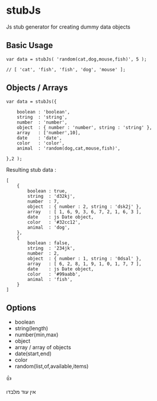 # stubJs
Js stub generator for creating dummy data objects

## Basic Usage

```
var data = stubJs( 'random(cat,dog,mouse,fish)', 5 ); 

// [ 'cat', 'fish', 'fish', 'dog', 'mouse' ];
```

## Objects / Arrays
```
var data = stubJs({

	boolean : 'boolean', 
	string  : 'string',
	number  : 'number',
	object  : { number : 'number', string : 'string' },
	array   : ['number',10],
	date    : 'date',
	color   : 'color',
	animal  : 'random(dog,cat,mouse,fish)',

},2 );
```
Resulting stub data : 
```
[
	{
		boolean : true,
		string  : 'd32kj',
		number  : 7,
		object  : { number : 2, string : 'dsk2j' },
		array   : [ 1, 6, 9, 3, 6, 7, 2, 1, 6, 3 ],
		date    : js Date object,
		color   : '#32cc12',
		animal  : 'dog',
	},
	{
		boolean : false,
		string  : '234jk',
		number  : 2,
		object  : { number : 1, string : '0dsal' },
		array   : [ 6, 2, 8, 1, 9, 1, 0, 1, 7, 7 ],
		date    : js Date object,
		color   : '#99aabb',
		animal  : 'fish',
	}
]
```

## Options

* boolean
* string(length)
* number(min,max)
* object
* array / array of objects
* date(start,end)
* color
* random(list,of,available,items)

:+1:

אין עוד מלבדו